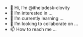 - 👋 Hi, I’m @ithelpdesk-clovity
- 👀 I’m interested in ...
- 🌱 I’m currently learning ...
- 💞️ I’m looking to collaborate on ...
- 📫 How to reach me ...

<!---
ithelpdesk-clovity/ithelpdesk-clovity is a ✨ special ✨ repository because its `README.md` (this file) appears on your GitHub profile.
You can click the Preview link to take a look at your changes.
--->

